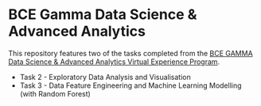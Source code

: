 # BCE Gamma Data Science & Advanced Analytics

This repository features two of the tasks completed from the [BCE GAMMA Data Science & Advanced Analytics Virtual Experience Program](https://www.theforage.com/virtual-internships/prototype/Tcz8gTtprzAS4xSoK/GAMMA-Virtual-Experience-Program?ref=cfad8bnYziqHJ4fkM). 
- Task 2 - Exploratory Data Analysis and Visualisation
- Task 3 - Data Feature Engineering and Machine Learning Modelling (with Random Forest) 
